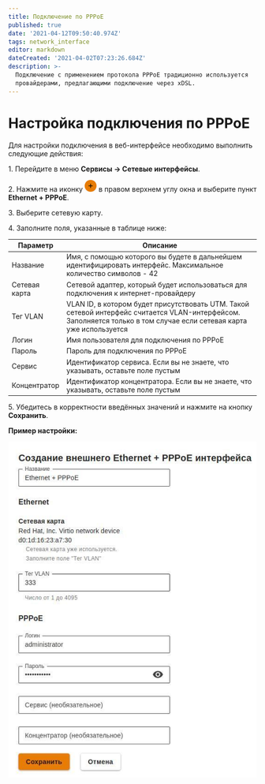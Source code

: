 ```yaml
---
title: Подключение по PPPoE
published: true
date: '2021-04-12T09:50:40.974Z'
tags: network_interface
editor: markdown
dateCreated: '2021-04-02T07:23:26.684Z'
description: >-
  Подключение с применением протокола PPPoE традиционно используется
  провайдерами, предлагающими подключение через xDSL.
---
```


# Настройка подключения по PPPoE

Для настройки подключения в веб-интерфейсе необходимо выполнить следующие действия:

1\. Перейдите в меню **Сервисы -> Сетевые интерфейсы**.

2\. Нажмите на иконку ![ok\_with\_icon.png](../../.gitbook/assets/ok-with-icon.png) в правом верхнем углу окна и выберите пункт **Ethernet + PPPoE**.

3\. Выберите сетевую карту.

4\. Заполните поля, указанные в таблице ниже:

| Параметр      | Описание                                                                                                                                                             |
| ------------- | -------------------------------------------------------------------------------------------------------------------------------------------------------------------- |
| Название      | Имя, с помощью которого вы будете в дальнейшем идентифицировать интерфейс. Максимальное количество символов - 42                                                     |
| Сетевая карта | Сетевой адаптер, который будет использоваться для подключения к интернет-провайдеру                                                                                  |
| Тег VLAN      | VLAN ID, в котором будет присутствовать UTM. Такой сетевой интерфейс считается VLAN-интерфейсом. Заполняется только в том случае если сетевая карта уже используется |
| Логин         | Имя пользователя для подключения по PPPoE                                                                                                                            |
| Пароль        | Пароль для подключения по PPPoE                                                                                                                                      |
| Сервис        | Идентификатор сервиса. Если вы не знаете, что указывать, оставьте поле пустым                                                                                        |
| Концентратор  | Идентификатор концентратора. Если вы не знаете, что указывать, оставьте поле пустым                                                                                  |

5\. Убедитесь в корректности введённых значений и нажмите на кнопку **Сохранить**.

**Пример настройки:**

![](../../.gitbook/assets/ethernet+pppoe.jpg)
